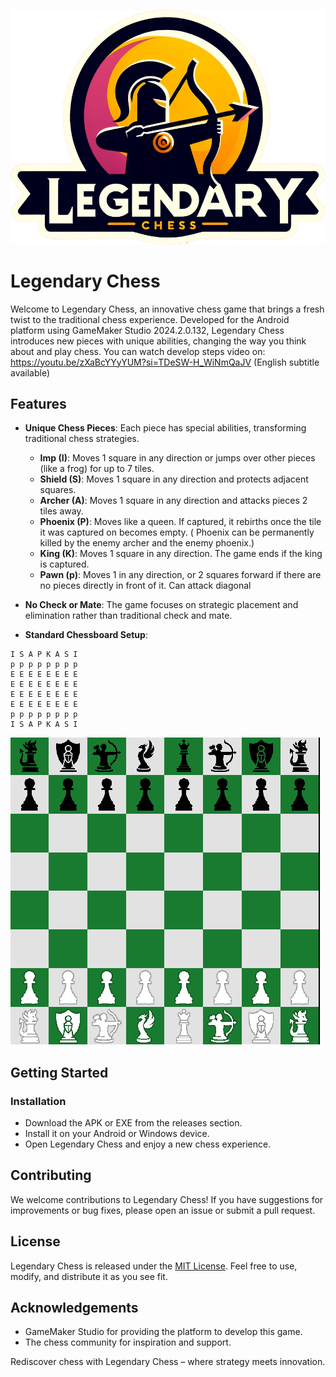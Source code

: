 ![LOGO](https://github.com/Ahmadrezadl/legendary-chess/blob/main/logo.png?raw=true)

# Legendary Chess

Welcome to Legendary Chess, an innovative chess game that brings a fresh twist to the traditional chess experience. Developed for the Android platform using GameMaker Studio 2024.2.0.132, Legendary Chess introduces new pieces with unique abilities, changing the way you think about and play chess.
You can watch develop steps video on:
https://youtu.be/zXaBcYYyYUM?si=TDeSW-H_WiNmQaJV
(English subtitle available)

## Features

- **Unique Chess Pieces**: Each piece has special abilities, transforming traditional chess strategies.

  - **Imp (I)**: Moves 1 square in any direction or jumps over other pieces (like a frog) for up to 7 tiles.
  - **Shield (S)**: Moves 1 square in any direction and protects adjacent squares.
  - **Archer (A)**: Moves 1 square in any direction and attacks pieces 2 tiles away.
  - **Phoenix (P)**: Moves like a queen. If captured, it rebirths once the tile it was captured on becomes empty. (
    Phoenix can be permanently killed by the enemy archer and the enemy phoenix.)
  - **King (K)**: Moves 1 square in any direction. The game ends if the king is captured.
  - **Pawn (p)**: Moves 1 in any direction, or 2 squares forward if there are no pieces directly in front of it. Can attack diagonal

- **No Check or Mate**: The game focuses on strategic placement and elimination rather than traditional check and mate.

- **Standard Chessboard Setup**:

```
I S A P K A S I
p p p p p p p p
E E E E E E E E
E E E E E E E E
E E E E E E E E
E E E E E E E E
p p p p p p p p
I S A P K A S I
```

![SETUP](https://github.com/Ahmadrezadl/legendary-chess/blob/main/board.png?raw=true)

## Getting Started

### Installation

- Download the APK or EXE from the releases section.
- Install it on your Android or Windows device.
- Open Legendary Chess and enjoy a new chess experience.

## Contributing

We welcome contributions to Legendary Chess! If you have suggestions for improvements or bug fixes, please open an issue or submit a pull request.

## License

Legendary Chess is released under the [MIT License](LICENSE). Feel free to use, modify, and distribute it as you see fit.

## Acknowledgements

- GameMaker Studio for providing the platform to develop this game.
- The chess community for inspiration and support.

Rediscover chess with Legendary Chess – where strategy meets innovation.
